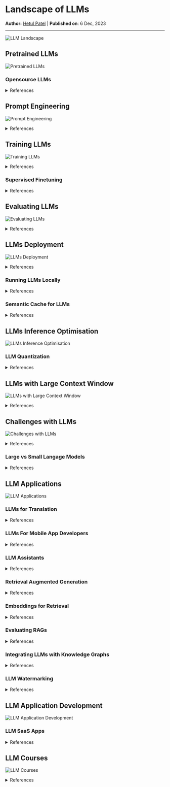 # Landscape of LLMs

**Author:** [Hetul Patel](https://in.linkedin.com/in/hetul-v-patel) | **Published on**: 6 Dec, 2023
<hr>

![LLM Landscape](./../../images/session_1/part_3_landscape_of_llms/Large%20Language%20Models-Main.png)


## Pretrained LLMs

![Pretrained LLMs](./../../images/session_1/part_3_landscape_of_llms/Large%20Language%20Models-pretrained-llms.png)

### Opensource LLMs

<details markdown>

<summary>References</summary>

- [Can we stop relying on proprietary LLMs to evaluate open LLMs?](https://www.linkedin.com/posts/danielvanstrien_paper-page-prometheus-inducing-fine-grained-activity-7120763227533139969-ML2K?utm_source=share&utm_medium=member_ios)
    
    `Evaluation` `Open LLM` `Proprietary LLM` `GPT-4` `Feedback Collection dataset` `Prometheus model`
    
    Using proprietary LLMs like GPT-4 to evaluate open LLMs has limitations. The Feedback Collection dataset and the Prometheus model aim to close the gap between open and closed models by providing a way to evaluate open LLMs without relying on proprietary models.
    
- [MosaicML releases MPT-30B, a 30 billion parameter LLM that outperforms GPT-3](https://www.linkedin.com/posts/hagaylupesko_mpt-30b-raising-the-bar-for-open-source-activity-7077673886682603520-O0av?utm_source=share&utm_medium=member_ios)
    
    `LLM` `Open Source` `Machine Learning` `Artificial Intelligence`
    
    MosaicML has released MPT-30B, a 30 billion parameter LLM that outperforms the original GPT-3 175 billion parameter model. It is fully open source for commercial use and comes with two fine-tuned variants: MPT-30B-Instruct and MPT-30B-Chat. MPT-30B-Chat is available to play with on HuggingFace, powered by MosaicML Inference. If you want to start using MPT-30B in production, you can customize and deploy it using MosaicML Training and MosaicML Inference.
    
- [OpenChat Surpasses ChatGPT Performance With Open-Source Model](https://www.linkedin.com/posts/yampeleg_the-first-model-to-beat-100-of-chatgpt-35-activity-7081170084253040640-zM7t?utm_source=share&utm_medium=member_ios)
    
    `LLM` `OpenAI` `ChatGPT` `NLP` `Machine Learning`
    
    OpenChat has developed a new language model, Orca, that outperforms ChatGPT on the Vicuna benchmark. Orca was trained on a smaller dataset than ChatGPT, but achieved better performance by using a more efficient training method. OpenChat has made Orca open-source, so that other researchers can build on its success.
    
- [The Latest Advancements in Large Language Models: Unveiling Llama 2, Code Llama, and More](https://magazine.sebastianraschka.com/p/ahead-of-ai-11-new-foundation-models?utm_campaign=post&utm_medium=web)
    
    `LLM` `Llama 2` `Code Llama` `GPT-4` `OpenAI` `Finetuning` `Transformer-based LLMs` `NeurIPS LLM Efficiency Challenge`
    
    The article discusses the latest advancements in large language models (LLMs), including the release of Meta's Llama 2 and Code Llama models, the leaked GPT-4 model details, OpenAI's new finetuning API, and the NeurIPS LLM Efficiency Challenge. It provides a comprehensive overview of the key features, capabilities, and potential applications of these models, while also highlighting ongoing challenges and debates in the field of LLMs.
    
- [Announcing Mistral 7B: The Most Powerful Language Model For Its Size](https://mistral.ai/news/announcing-mistral-7b/)
    
    `language-models` `machine-learning` `artificial-intelligence`
    
    The Mistral AI team has released Mistral 7B, a 7.3B parameter language model that outperforms Llama 2 13B on all metrics. It is easy to fine-tune on any task and is released under the Apache 2.0 license.
    
- [Hugging Face Unveils Zephyr-7b: A State-of-the-Art 7B Chatbot](https://www.linkedin.com/posts/ed-beeching-3553b468_we-will-soon-release-the-hugging-face-llm-activity-7117524096623484929-i6Pa?utm_source=share&utm_medium=member_ios)
    
    `LLM` `Chatbot` `Natural Language Processing` `Artificial Intelligence`
    
    Hugging Face has released Zephyr-7b, a 7B chatbot that outperforms other models in its class on the MT Bench and Open LLM Leaderboard. The model was trained using a combination of instruction fine-tuning and Direct Preference Optimization on publicly available datasets. It is available to try out on the Hugging Face website.
    
- [LaMini-LM: Can Small Language Models Compete with Large Ones?](https://levelup.gitconnected.com/no-gpu-ok-this-mini-but-decent-language-model-can-run-on-your-obsolete-computer-540abf0e2b5b)
    
    `language models` `parameter scale` `computational requirements` `LaMini-LM` `distilled instructions`
    
    LaMini-LM is a small language model with a huge amount of distilled instructions. It is designed to achieve impressive results with a smaller model locally. In this article, we will delve into the details of LaMini-LM and see how tiny computational requirements the model asks for.
    
- [Open Source LLaMA 13B Released with Full Commercial Usage Rights](https://www.linkedin.com/posts/sanyambhutani_fully-open-source-llama-13b-is-here-activity-7076550805570355201-RXhq?utm_source=share&utm_medium=member_ios)
    
    `Open Source LLaMA` `RedPajama Dataset` `SlimPajama Dataset` `Code Generation` `Commercial Usage` `Energy Efficiency`
    
    OpenLM research has released a fully open source version of the LLaMA 13B model, trained on the RedPajama dataset. The model weights are available in both Jax and PyTorch. The model is not ideal for code generation due to its treatment of empty spaces, but it remains one of the best open source models for building on top of. The authors are considering training future releases on the SlimPajama dataset, which is a cleaned version of the RedPajama dataset with 49% smaller size.
    
- [Meet Notus-7B: Data Curation and Open Science go a long way in shaping AI's future](https://argilla.io/blog/notus7b/)
    
    `Open Source LLM` `RLHF` `DPO`
    
    LLama 1 & 2 opened the floodgates of open source LLMs. MistralAI released the most powerful 7B base LLM remotely inspired by the success of LLama 2. HuggingFace H4 released Zephyr trained on on a mix of publicly available, synthetic datasets using DPO. TsinghuaNLP released the UltraChat dataset, a large-scale, multi-round dialogue dataset. OpenBMB released the UltraFeedback dataset, a large-scale, fine-grained, diverse preference dataset for RLHF and DPO. Huggingface H4 team fine-tuned Zephyr using UltraChat (supervised fine tuning) and UltraFeedback (DPO for alignment). ArgillaIO fixed some data issues and improved on Zephyr to release Notus-7B.

</details>

## Prompt Engineering

![Prompt Engineering](./../../images/session_1/part_3_landscape_of_llms/Large%20Language%20Models-prompt-engineering.png)

<details markdown>

<summary>References</summary>

- [Prompt Engineering Guide](https://www.promptingguide.ai/)
    
    `Prompt Engineering` 
    
    Prompt engineering is a relatively new discipline for developing and optimizing prompts to efficiently use language models (LMs) for a wide variety of applications and research topics. Prompt engineering skills help to better understand the capabilities and limitations of large language models (LLMs).

</details>

## Training LLMs

![Training LLMs](./../../images/session_1/part_3_landscape_of_llms/Large%20Language%20Models-training.png)

<details markdown>

<summary>References</summary>

- [Efficient Deep Learning Optimization Libraries for Large Language Model Training](https://www.linkedin.com/posts/ashishpatel2604_datascience-machinelearning-artificialintelligence-activity-7082215572150587392-SPN-?utm_source=share&utm_medium=member_ios)
    
    `DeepSpeed` `Megatron-DeepSpeed` `FairScale` `Megatron-LM` `Colossal-AI` `BMTrain` `Mesh TensorFlow` `max text` `Alpa` `GPT-NeoX`
    
    This article provides an overview of various deep learning optimization libraries that can simplify and optimize the training process for large language models. These libraries offer features such as distributed training, model parallelism, and efficient training algorithms, enabling researchers and practitioners to achieve better results with less effort.
    
- [LLM Training Techniques](https://www.linkedin.com/posts/bhavsarpratik_fine-tuning-llms-best-practices-and-when-activity-7077291574581166081-_FBV?utm_source=share&utm_medium=member_ios)
    
    `Training vs Prompting Engineering` `Task Diversity for OOD Robustness` `Self-Instruction for Dataset Generation` `Self-Consistency for Higher Performance` `Evaluation`
    
    This MLOps Community podcast with Mark Huang discusses various LLM training techniques, including training vs prompting engineering, task diversity for OOD robustness, self-instruction for dataset generation, self-consistency for higher performance, and evaluation.
    
- [Deploying RLHF with 0 Annotations: A Case Study](https://www.linkedin.com/posts/prithivirajdamodaran_copy-my-0-annotation-rlhf-strategy-activity-7081134400792322048-BiIQ?utm_source=share&utm_medium=member_ios)
    
    `real-world case-study` `reducing manual effort` `RLHF` `translation quality` `reward model` `user-designated pair` `regression model` `Allen AI's library RL4LMs` `T5/Flan-T5` `HF Trainer` `Sentence Transformers Cross-Encoders`
    
    This article presents a real-world case study of deploying RLHF with 0 annotations. It describes the challenges faced by a large translation company in SE Asia, and how RLHF was used to reduce manual effort in producing domain-specific vocabulary and robotic translations. The article also discusses the tools and libraries used, and provides a key takeaway for readers.
    
- [X-LLM: A Framework for Training Multimodal Language Models](https://www.linkedin.com/posts/ashishpatel2604_llms-data-analytics-activity-7079043798378422272-SpTX?utm_source=share&utm_medium=member_ios)
    
    `Multimodal Language Models` `X-LLM` `Image Captioning` `Text-to-Speech` `Multimodal Question Answering`
    
    The paper proposes a new framework, X-LLM, for training multimodal language models. X-LLM consists of three main components: single-modal encoders, X2L interfaces, and a large language model (LLM). The authors evaluate X-LLM on a variety of tasks and show that it achieves state-of-the-art results.
    
- [TRL: A Full-Stack Transformer Language Model with Reinforcement Learning](https://github.com/huggingface/trl)
    
    `Reinforcement Learning` `Transformer Language Models` `Supervised Fine-tuning` `Reward Modeling` `Proximal Policy Optimization`
    
    TRL is a full-stack library that provides tools for training transformer language models and stable diffusion models with Reinforcement Learning. It is built on top of the transformers library by 🤗 Hugging Face and supports most decoder and encoder-decoder architectures.
    
- [Is Reinforcement Learning Really Necessary for Large Language Models?](https://www.linkedin.com/posts/yoelzeldes_to-get-llms-as-good-as-openais-gpt-4-is-activity-7078958558519656451-N6Wo?utm_source=share&utm_medium=member_ios)
    
    `language models` `reinforcement learning` `direct preference optimization`
    
    The paper "Direct Preference Optimization: Your Language Model is Secretly a Reward Model" introduces a novel algorithm that gets rid of the two stages of RL, namely - fitting a reward model, and training a policy to optimize the reward via sampling. This new algorithm, called Direct Preference Optimization (DPO), trains the LLM using a new loss function which encourages it to increase the likelihood of the better completion and decrease the likelihood of the worse completion. DPO has been shown to achieve comparable performance to RL-based methods, but is much simpler to implement and scale.

</details>

### Supervised Finetuning

<details markdown>

<summary>References</summary>

- [Fine-tuning Llama-2 on your own data](https://www.linkedin.com/posts/alphasignal_llama-2-can-now-be-fine-tuned-on-your-activity-7116422223191576576-ZPb5?utm_source=share&utm_medium=member_ios)
    
    `LLM` `Fine-tuning` `Natural Language Processing`
    
    The new script allows for fine-tuning Llama-2 on your own data in just a few lines of code. It handles single/multi-gpu and can even be used to train the 70B model on a single A100 GPU by leveraging 4bit.
    
- [Fine-tuning LLMs for specific tasks](https://www.linkedin.com/posts/llamaindex_shunyu-yao-on-x-activity-7117924606144901120-Si5v?utm_source=share&utm_medium=member_ios)
    
    `LLM` `fine-tuning` `performance`
    
    The author of the ReAct paper explores the effects of fine-tuning LLMs on specific tasks. They found that fine-tuning significantly improves performance when using the LLM as an agent. The key is to fine-tune each module to tailor it to specific tasks.
    
- [A discussion on various LLM fine-tuning techniques](https://www.linkedin.com/posts/prithivirajdamodaran_%3F%3F%3F%3F-%3F%3F%3F%3F%3F%3F%3F%3F%3F-%3F%3F%3F%3F%3F%3F-activity-7111673119831937024-3Ffu?utm_source=share&utm_medium=member_ios)
    
    `lora` `adapter` `prompt tuning` `rl based policy finetuning`
    
    The post discusses various LLM fine-tuning techniques. It covers LORA, adapters, prompt tuning and RL based policy finetuning. The discussion revolves around the advantages and disadvantages of each technique and the scenarios where they are most suitable.
    
- [Fine-tuning Mistral-7b with QLoRA on Google Colab](https://www.linkedin.com/posts/younes-belkada-b1a903145_recently-mistral-7b-has-been-released-to-activity-7117593843826339840-aPO2?utm_source=share&utm_medium=member_ios)
    
    `LLM` `Mistral-7b` `QLoRA` `Hugging Face` `TRL` `PEFT`
    
    The article describes how to fine-tune the Mistral-7b language model using QLoRA on Google Colab. This can be done using the TRL and PEFT tools from the Hugging Face ecosystem. The article also includes links to the Google Colab notebook and a GitHub thread with more information.
    
- [Instruction-tuning 101](https://twitter.com/Swarooprm7/status/1669610968165523457)
    
    `InstructGPT` `T0` `The Turking Test` `FLAN` `Natural Instructions`
    
    Instruction-tuning is a method for improving the performance of language models on a given task by providing them with additional instructions. This can be done by either fine-tuning the model on a dataset of instructions or by using a pre-trained model and providing it with instructions at inference time. Instruction-tuning has been shown to be effective for a variety of tasks, including text summarization, question answering, and machine translation.
    
- [LLM Reasoning Capabilities Improve with Increased Parameters](https://www.linkedin.com/posts/llamaindex_we-did-a-complete-survey-of-llama2-chat-7b-activity-7123113269271138304-FPoO)
    
    `reasoning` `structured outputs` `fine-tuning`
    
    A survey of llama2-chat models shows that reasoning capabilities improve as the number of parameters increases. However, structured outputs remain a challenge. This suggests that fine-tuning for better structured data extraction could potentially help.
    
- [Finetuning Overview](https://gpt-index.readthedocs.io/en/latest/end_to_end_tutorials/finetuning.html)
    
    `Finetuning` `In-context learning` `Retrieval augmentation` `Embedding finetuning` `LLM finetuning` `LlamaIndex integrations`
    
    Finetuning a model involves updating the model itself over a set of data to improve the model in various ways. This can include improving the quality of outputs, reducing hallucinations, memorizing more data holistically, and reducing latency/cost. The core of our toolkit revolves around in-context learning / retrieval augmentation, which involves using the models in inference mode and not training the models themselves. While finetuning can be also used to “augment” a model with external data, finetuning can complement retrieval augmentation in a variety of ways.
    
- [T-Few Finetuning: Efficient Training and Scalable Serving of Large Language Models](https://txt.cohere.com/tfew-finetuning/)
    
    `large language models` `finetuning` `T-Few` `training efficiency` `serving scalability`
    
    T-Few finetuning is a technique that selectively updates only a fraction of the model's weights, thus reducing training time and computational resources. It also enables model stacking, which allows for the concurrent inference of multiple finetunes, maximizing GPU utilization and improving serving scalability.
    
- [How to Fine-tune Llama 2 Embeddings for Better Retrieval Performance](https://medium.com/llamaindex-blog/fine-tuning-embeddings-for-rag-with-synthetic-data-e534409a3971)
    
    `LLM` `RAG` `Embedding Finetuning` `LlamaIndex`
    
    This article provides a step-by-step guide on how to fine-tune Llama 2 embeddings for better retrieval performance in RAG systems. The guide includes instructions on how to generate training data, fine-tune the embedding model, and evaluate the performance of the fine-tuned model.
    
- [RL4LMs: A Modular RL Library for Fine-Tuning Language Models to Human Preferences](https://github.com/allenai/RL4LMs)
    
    `language models` `reinforcement learning` `natural language processing`
    
    RL4LMs is a modular RL library for fine-tuning language models to human preferences. It provides easily customizable building blocks for training language models, including implementations of on-policy algorithms, reward functions, metrics, datasets, and LM-based actor-critic policies.
    
- [Exploring Alternatives to RLHF for Fine-Tuning Large Language Models](https://argilla.io/blog/mantisnlp-rlhf-part-1)
    
    `Large Language Models` `Supervised Fine-Tuning` `Reinforcement Learning from Human Feedback` `Direct Preference Optimization` `Chain of Hindsight`
    
    This blog explores alternatives to Reinforcement Learning from Human Feedback (RLHF) for fine-tuning large language models. The alternatives discussed include supervised fine-tuning and direct preference optimization. The blog also provides a hands-on guide to preparing human preference data and using the Transformers Reinforcement Learning library to fine-tune a large language model using direct preference optimization.
    
</details>

## Evaluating LLMs

![Evaluating LLMs](./../../images/session_1/part_3_landscape_of_llms/Large%20Language%20Models-evaluating-llms.png)

<details markdown>

<summary>References</summary>

- [LMFlow Benchmark: An Automatic Evaluation Framework for Open-Source LLMs](https://optimalscale.github.io/LMFlow/blogs/benchmark.html)
    
    `LLM Evaluation` `Chatbot Arena` `GPT-4` `LMFlow Benchmark`
    
    The paper introduces LMFlow benchmark, a new benchmark which provides a cheap and easy-to-use evaluation framework that can help reflect different aspects of LLMs.
    
- [Evaluating LLM Performance](https://www.linkedin.com/posts/deshwalmahesh_nlp-llm-evaluation-activity-7123163857698643969-TBjZ)
    
    `LLM Evaluation` `RAG` `Hallucinations` `Metrics`
    
    This article discusses various techniques for evaluating LLM performance, including hallucination detection and metrics-based approaches. It also provides a framework for optimizing LLM performance using RAG and fine-tuning.
    
- [A Metrics-First Approach to LLM Evaluation](https://www.linkedin.com/posts/bhavsarpratik_llm-hallucination-activity-7112445887888457728-kdHj?utm_source=share&utm_medium=member_ios)
    
    `LLM Evaluation` `Human Evaluation` `Traditional Metrics` `Galileo Metrics`
    
    The industry has started adopting LLMs for various applications, but evaluating their performance is challenging. Human evaluation is costly and prone to errors, traditional metrics have poor correlations with human judgment, and reliable benchmarks are absent. Galileo has built metrics to help evaluate LLMs in minutes instead of days.
    
- [Evaluation Driven Development for LLM Apps](https://www.linkedin.com/posts/llamaindex_every-ai-engineer-building-llm-apps-for-prod-activity-7119774357991690242-7qnp?utm_source=share&utm_medium=member_ios)
    
    `Evaluation Driven Development` `LLM` `EDD` `Stochastic nature of LLMs` `LlamaIndex` `Retrieval methods` `Comparing LLMs`
    
    The article discusses the importance of Evaluation Driven Development (EDD) for building LLM apps. It provides a step-by-step guide to EDD, including defining evaluation metrics, defining an evaluation dataset, and trying out different approaches. The article also highlights the importance of EDD for mitigating the risks associated with the stochastic nature of LLMs. Finally, the article provides links to additional resources on EDD.
    
- [How to Evaluate Chatbots with Large Language Models](https://www.databricks.com/blog/LLM-auto-eval-best-practices-RAG)
    
    `Chatbots` `LLM` `RAG` `Evaluation` `MLflow`
    
    This article explores how to evaluate chatbots with large language models (LLMs). It discusses the use of LLMs as judges for automated evaluation, and provides best practices for using LLM judges. The article also discusses the importance of using use-case-specific benchmarks for evaluation.
    
- [How to Monitor NDCG for Ranking Models in Production](https://towardsdatascience.com/demystifying-ndcg-bee3be58cfe0#:~:text=models%20in%20production.-,What%20Is%20NDCG%20and%20Where%20Is%20It%20Used%3F,or%20other%20information%20retrieval%20system)
    
    `Ranking models` `NDCG` `ML observability` `Model monitoring` `Machine learning`
    
    This article provides a comprehensive guide to monitoring Normalized Discounted Cumulative Gain (NDCG) for ranking models in production. It covers the intuition behind NDCG, its calculation, and how it can be used to evaluate the performance of ranking models. Additionally, the article discusses the challenges of maintaining ranking models in production and how ML observability can help.
    
- [Index Metrics for Evaluating Recommender System Performance](https://towardsdatascience.com/ranking-evaluation-metrics-for-recommender-systems-263d0a66ef54)
    
    `Recommender Systems` `Evaluation Metrics` `Hit Ratio` `MRR` `Precision` `Recall` `MAP` `NDCG`
    
    Recommender systems output a ranking list of items. Hit ratio, MRR, Precision, Recall, MAP, NDCG are commonly used metrics to evaluate the performance of recommender systems.
    
</details>


## LLMs Deployment

![LLMs Deployment](./../../images/session_1/part_3_landscape_of_llms/Large%20Language%20Models-deployment.png)

<details markdown>

<summary>References</summary>


- [Model Serving Frameworks for 2023](https://www.linkedin.com/posts/aboniasojasingarayar_llm-llmops-mlops-activity-7117777649896210432-IA5B?utm_source=share&utm_medium=member_ios)
    
    `Model Serving` `AI` `Machine Learning` `MLOps`
    
    The article provides a comprehensive list of model serving frameworks for AI applications in 2023. It highlights the benefits and features of each framework, including BentoML, Jina, and Torchserve, and emphasizes their importance in the MLOps process.
    
- [vLLM: A High-Throughput Library for Large Language Model Serving](https://vllm.ai/)
    
    `LLM` `machine learning` `artificial intelligence` `natural language processing`
    
    vLLM is an open-source library for fast LLM inference and serving. It utilizes PagedAttention, a new attention algorithm that effectively manages attention keys and values. vLLM equipped with PagedAttention redefines the new state of the art in LLM serving: it delivers up to 24x higher throughput than HuggingFace Transformers, without requiring any model architecture changes.
    
- [How to Optimize Latency for Open Source Language Models](https://hamel.dev/notes/llm/inference/03_inference.html)
    
    `Optimization` `Latency` `LLM` `Model Serving` `Inference`
    
    This study explores various approaches to optimizing latency for open-source LLMs. The author evaluates the effectiveness of different tools and techniques, including CTranslate2, TGI, bitsandbytes, AutoGPTQ, ExLlama, vLLM, and HuggingFace's hosted inference platform. The results show that vLLM is currently the fastest solution for distributed inference, while HuggingFace's hosted inference platform offers the best performance for single-GPU inference.
    
- [How to Optimize Large Language Model (LLM) Inference](https://www.databricks.com/blog/llm-inference-performance-engineering-best-practices)
    
    `Large Language Model` `LLM` `Inference` `Optimization` `Machine Learning`
    
    This article provides best practices for optimizing LLM inference, including identifying the optimization target, paying attention to the components of latency, utilizing memory bandwidth, batching, and exploring deeper systems optimizations. It also discusses hardware configurations and the importance of data-driven decisions.
    
- [Text Generation Inference](https://github.com/huggingface/text-generation-inference)
    
    `HuggingFace` `LLM` `Rust` `Python` `gRPC` `Docker` `CUDA` `NCCL` `OpenTelemetry` `quantization`
    
    Text Generation Inference (TGI) is a toolkit for deploying and serving Large Language Models (LLMs). It implements many features such as optimized models, tensor parallelism, and distributed tracing. TGI can be installed locally or used as a Docker container.
    
- [Introducing text-embeddings-inference (TEI): A blazing fast server for sentence or document embedding](https://www.linkedin.com/posts/julienchaumond_you-already-knew-text-generation-inference-activity-7120407200228876288-cZ5U?utm_source=share&utm_medium=member_ios)
    
    `Machine Learning` `Natural Language Processing` `Text Embeddings` `Serverless Computing`
    
    TEI is a new server for sentence or document embedding that is optimized for speed and efficiency. It is based on the `candle` rust backend and does not require torch, making it very small and lightweight. TEI is a step towards real ML serverless and has the potential to make it easier to use multimodal embeddings in production.
    
- [Text Generation Inference: A Rust, Python, and gRPC toolkit](https://github.com/huggingface/text-generation-inference)
    
    `HuggingFace` `Hugging Chat` `Inference API` `Inference Endpoint` `Large Language Models (LLMs)` `Llama` `Falcon` `StarCoder` `BLOOM` `GPT-NeoX` `Open Telemetry` `Prometheus` `Tensor Parallelism` `Server-Sent Events (SSE)` `transformers.LogitsProcessor` `Custom Prompt Generation` `Fine-tuning Support`
    
    Text Generation Inference (TGI) is a toolkit for deploying and serving Large Language Models (LLMs). It supports many features such as simple launcher, production readiness, tensor parallelism, token streaming, continuous batching, optimized transformers code, quantization, watermarking, logits warper, stop sequences, log probabilities, custom prompt generation, and fine-tuning support.
    
- [LoRAX: The LLM Inference Server that Speaks for the GPUs](https://www.linkedin.com/posts/travisaddair_lora-exchange-lorax-serve-100s-of-fine-tuned-activity-7120819275442896896-vlI_)
    
    `LLM` `LoRA` `GPU` `Cloud` `Predibase`
    
    LoRAX is a new kind of LLM inference solution designed to make it cost effective and scalable to serve many fine-tuned models in production at once, conserving precious GPUs by dynamically exchanging in and out fine-tuned LoRA models within a single LLM deployment.
    
</details>

### Running LLMs Locally

<details markdown>

<summary>References</summary>

- [Run Large Language Models on Your CPU with Llama.cpp](https://pub.towardsai.net/high-speed-inference-with-llama-cpp-and-vicuna-on-cpu-136d28e7887b)
    
    `LLM` `Inference` `CPU` `GPU` `ChatGPT` `Vicuna` `GPT4ALL` `Alpaca` `ggml`
    
    This article explains how to set up llama.cpp on your computer to run large language models on your CPU. It focuses on Vicuna, a chat model behaving like ChatGPT, but also shows how to run llama.cpp for other language models.
    
- [h2oGPT - 100% Private, 100% Local Chat with a GPT](https://youtu.be/Coj72EzmX20)
    
    `LLM` `h2oGPT` `Open Source` `Private` `Local`
    
    This video shows how to install and use h2oGPT, an open-source large language model (LLM), on a local computer for private, local chat with a GPT.
    
- [Run Large Language Models on Your Own Computer with llama.cpp](https://www.xzh.me/2023/09/a-perplexity-benchmark-of-llamacpp.html?m=1)
    
    `Large Language Models` `Llama.cpp` `NVIDIA CUDA` `Ubuntu 22.04`
    
    This blog post provides a step-by-step guide for running the Llama-2 7B model using llama.cpp, with NVIDIA CUDA and Ubuntu 22.04.
    
- [Get up and running with Llama 2 and other large language models locally](https://github.com/jmorganca/ollama)
    
    `LLM` `Ollama` `Modelfile` `Docker` `REST API`
    
    This article provides instructions on how to get up and running with Llama 2 and other large language models locally. It covers topics such as installing Docker, downloading models, customizing prompts, and using the REST API.
    
- [GPT4All: A Free, Local, Privacy-Aware Chatbot](https://gpt4all.io/index.html)
    
    `privacy` `local` `chatbot`
    
    GPT4All is a free-to-use, locally running chatbot that does not require a GPU or internet connection. It is designed to be privacy-aware and does not collect or store any user data.
    
- [LocalAI: An Open Source OpenAI Alternative](https://localai.io/)
    
    `LLM` `OpenAI` `gpt-3` `localai`
    
    LocalAI is a free, open-source alternative to OpenAI that allows you to run LLMs, generate images, audio, and more locally or on-prem with consumer-grade hardware. It does not require a GPU and supports multiple model families that are compatible with the ggml format.
    
- [LocalGPT: Chat with your documents on your local device using GPT models](https://github.com/PromtEngineer/localGPT)
    
    `localgpt` `gpt-3` `language-models` `privacy` `security`
    
    LocalGPT is an open-source initiative that allows you to converse with your documents without compromising your privacy. With everything running locally, you can be assured that no data ever leaves your computer.
    
- [Run any Llama 2 locally with gradio UI on GPU or CPU from anywhere (Linux/Windows/Mac)](https://github.com/liltom-eth/llama2-webui)
    
    `GPU` `CPU` `Linux` `Windows` `Mac` `Llama 2` `gradio UI` `Generative Agents/Apps`
    
    This project enables users to run any Llama 2 model locally with a gradio UI on GPU or CPU from anywhere (Linux/Windows/Mac). It uses `llama2-wrapper` as the local llama2 backend for Generative Agents/Apps.

</details>

### Semantic Cache for LLMs

<details markdown>

<summary>References</summary>


- [GPTCache: Semantic Cache for LLMs](https://github.com/zilliztech/GPTCache/tree/main)
    
    `LLM` `Semantic Caching` `LangChain` `Llama Index`
    
    GPTCache is a semantic cache for LLMs that helps reduce the cost and latency of LLM API calls. It uses embedding algorithms to convert queries into embeddings and uses a vector store for similarity search on these embeddings. This allows GPTCache to identify and retrieve similar or related queries from the cache storage, thereby increasing cache hit probability and enhancing overall caching efficiency.

</details>

## LLMs Inference Optimisation

![LLMs Inference Optimisation](./../../images/session_1/part_3_landscape_of_llms/Large%20Language%20Models-quantisation.png)

### LLM Quantization

<details markdown>

<summary>References</summary>


- **[BitNet: Scaling 1-bit Transformers for Large Language Models](https://arxiv.org/abs/2310.11453)**
    
    `Transformers` `Quantization` `LLM`
    
    BitNet is a scalable and stable 1-bit Transformer architecture designed for large language models. It achieves competitive performance while substantially reducing memory footprint and energy consumption, compared to state-of-the-art 8-bit quantization methods and FP16 Transformer baselines. BitNet exhibits a scaling law akin to full-precision Transformers, suggesting its potential for effective scaling to even larger language models while maintaining efficiency and performance benefits.
    
- [HuggingFace: An Overview of Natively Supported Quantization Schemes in Transformers](https://www.linkedin.com/posts/prithivirajdamodaran_google-colaboratory-activity-7112035540165619712-fEzF?utm_source=share&utm_medium=member_ios)
    
    `HuggingFace` `Transformers` `Quantization`
    
    The article provides an overview of natively supported quantization schemes in Transformers, including bitsandbytes and GPTQ. It also discusses the relation between bitsandbytes and GPTQ, and compares the performance of GPTQ with bitsandbytes nf4.
    
- [Hugging Face Optimum GPTQ Quantization](https://www.philschmid.de/gptq-llama)
    
    `Hugging Face` `Optimum` `GPTQ` `Quantization` `LLM` `NLP`
    
    This blog post introduces GPTQ quantization, a method to compress GPT models by reducing the number of bits needed to store each weight. It also provides a step-by-step tutorial on how to quantize a GPT model using the Hugging Face Optimum library.
    
- [SqueezeLLM: Efficient LLM Serving with Dense-and-Sparse Quantization](https://github.com/SqueezeAILab/SqueezeLLM)
    
    `Model Compression` `Quantization` `Efficient Serving`
    
    SqueezeLLM is a post-training quantization framework that incorporates a new method called Dense-and-Sparse Quantization to enable efficient LLM serving. This method splits weight matrices into two components: a dense component that can be heavily quantized without affecting model performance, and a sparse part that preserves sensitive and outlier parts of the weight matrices. With this approach, SqueezeLLM is able to serve larger models with smaller memory footprint, the same latency, and yet higher accuracy and quality.
    
- [SqueezeLLM: Achieving 3-bit Quantization for LLM Inference Acceleration](https://www.linkedin.com/posts/sanyambhutani_3-bit-quantisation-is-here-squeezellm-activity-7076906092802244608-8frQ?utm_source=share&utm_medium=member_ios)
    
    `Post-Training Quantisation (PQT)` `Non-Uniform Quantization` `Dense and Sparse Quantization` `Memory Bottlenecked Operations` `GPU Memory Optimization` `Model Compression` `LLM Inference Acceleration`
    
    The paper proposes SqueezeLLM, a novel Post-Training Quantisation (PQT) technique that achieves 3-bit quantization for LLM inference acceleration. It introduces non-uniform quantization and dense and sparse quantization to address memory bottlenecks and achieve 230% speedup in inference. The paper also compares SqueezeLLM with other quantization techniques and demonstrates its superior performance in terms of compression and accuracy.
    
- [New Research Paper: Sparse Quantized Representation for Efficient Large Language Model Compression](https://www.linkedin.com/posts/karan-malhotra-44864b10a_230603078pdf-activity-7076079427431923712-NP9d?utm_source=share&utm_medium=member_ios)
    
    `LLM Compression` `SpQR` `Quantization` `Falcon` `LLaMA`
    
    A new research paper introduces Sparse Quantized Representation (SpQR), a new compression format and quantization technique that enables near-lossless compression of LLMs down to 3-4 bits per parameter. This technique works by recognizing and isolating outlier weights that cause large quantization errors, and storing them in higher precision, while compressing all other weights to 3-4 bits. The authors claim that SpQR can achieve relative accuracy losses of less than 1% in perplexity for highly accurate LLMs like Falcon and LLaMA.
    
- [Two Cool Releases from Last Week in the LLM Domain](https://www.linkedin.com/posts/sanyambhutani_two-really-cool-releases-from-last-week-activity-7073834050515329024-qysu?utm_source=share&utm_medium=member_ios)
    
    `RedPajama Dataset` `LLM Model Family` `HELM Benchmark`
    
    Cerebras Systems has released a cleaned and de-duplicated version of the RedPajama Dataset, reducing its size by 49%. Additionally, RedPajama has released a model family of 7B size, including chat, instruction fine-tuned, and base models. The instruction fine-tuned model shows promising performance on the HELM benchmark.
    
</details>

## LLMs with Large Context Window

![LLMs with Large Context Window](./../../images/session_1/part_3_landscape_of_llms/Large%20Language%20Models-large-context.png)

<details markdown>

<summary>References</summary>

- [How to use 100K context window in LLMs](https://blog.gopenai.com/how-to-speed-up-llms-and-use-100k-context-window-all-tricks-in-one-place-ffd40577b4c?gi=01371942e829)
    
    `LLM Training` `Model Size` `Attention Mechanisms`
    
    This article explores techniques to speed up training and inference of LLMs to use large context window up to 100K input tokens. It covers ALiBi positional embedding, Sparse Attention, FlashAttention, Multi-Query attention, Conditional computation, and the use of 80GB A100 GPUs.
    
- [XGen: A New State-of-the-Art 7B LLM with Standard Dense Attention on Up to 8K Sequence Length](https://www.linkedin.com/posts/caiming-xiong-150a1417_gpt-largelanguagemodels-nlp-activity-7079888057126047744-jftG?utm_source=share&utm_medium=member_ios)
    
    `LLM` `NLP` `Machine Learning` `Artificial Intelligence`
    
    XGen is a new state-of-the-art 7B LLM with standard dense attention on up to 8K sequence length. It achieves comparable or better results than other open-source LLMs of similar model size on standard NLP benchmarks. XGen also shows benefits on long sequence modeling benchmarks and achieves great results on both text and code tasks.

</details>

## Challenges with LLMs

![Challenges with LLMs](./../../images/session_1/part_3_landscape_of_llms/Large%20Language%20Models-challenges.png)

<details markdown>

<summary>References</summary>

- [Challenges in Building LLM Applications for Production](https://home.mlops.community/public/videos/building-llm-applications-for-production?utm_campaign=LLM%20II%20%231&utm_content=LLM%20in%20production%20keynotes%20are%20out%21&utm_medium=email&utm_source=ActiveCampaign)
    
    `Consistency` `Hallucinations` `Privacy` `Context Length` `Data Drift` `Model Updates and Compatibility` `LM on the Edge` `Model Size` `Non-English Languages` `Chat vs. Search as an Interface` `Data Bottleneck` `Hype Cycles and the Importance of Data`
    
    This talk discusses the challenges in building LLM applications for production. These challenges include consistency, hallucinations, privacy, context length, data drift, model updates and compatibility, LM on the edge, model size, non-English languages, chat vs. search as an interface, data bottleneck, and hype cycles and the importance of data.
    
- [Open challenges in LLM research](https://huyenchip.com/2023/08/16/llm-research-open-challenges.html)
    
    `hallucinations` `context learning` `multimodality` `new architecture` `GPU alternatives` `agent usability` `learning from human preference` `chat interface efficiency` `non-English language support`
    
    The article discusses the ten major research directions in the field of LLMs, including reducing and measuring hallucinations, optimizing context length and construction, incorporating other data modalities, making LLMs faster and cheaper, designing new model architectures, developing GPU alternatives, making agents usable, improving learning from human preference, improving the efficiency of the chat interface, and building LLMs for non-English languages.
    
- [The Perils of Blindly Reusing Pre-trained Language Models](https://www.linkedin.com/posts/prithivirajdamodaran_dont-blindly-reuse-pre-trained-models-from-activity-7082591506200457217-hxEm?utm_source=share&utm_medium=member_ios)
    
    `NLP` `Transfer Learning` `Model Analysis` `WeightWatchers`
    
    Reusing pre-trained language models without careful consideration can lead to negative impacts on downstream tasks due to issues such as over-training, under-training, or over-parameterization. WeightWatchers is an open-source diagnostic tool that can be used to analyze DNNs without access to training or test data, helping to identify potential issues before deployment.
    
</details>

### Large vs Small Langage Models

<details markdown>

<summary>References</summary>

- [Small language models can outperform LLMs in specific domains](https://www.linkedin.com/posts/sebastien-bubeck-6b558a1a5_textbooks-are-all-you-need-activity-7077091292077330433-w2vZ?utm_source=share&utm_medium=member_ios)
    
    `LLM` `NLP` `Machine Learning`
    
    A new LLM trained by Microsoft Research achieves 51% on HumanEval with only 1.3B parameters and 7B tokens training dataset, outperforming much larger LLMs. This suggests that smaller language models can be more effective in specific domains, such as Python code-generation.
    
- [Are Large Language Models All We Need?](https://www.linkedin.com/posts/lijiali_paper-page-textbooks-are-all-you-need-activity-7078523739017003008-e-jK?utm_source=share&utm_medium=member_ios)
    
    `LLM` `Model Size` `Data Quality`
    
    The author discusses the recent trend of focusing on model sizes in the field of LLMs and argues that data quality is often overlooked. They cite the example of phi-1, a 1.3B parameter Transformer-based model by Microsoft, which achieved surprisingly good results. The author concludes that we should pay more attention to data quality when developing LLMs.

</details>

## LLM Applications

![LLM Applications](./../../images/session_1/part_3_landscape_of_llms/Large%20Language%20Models-applications.png)    

### LLMs for Translation

<details markdown>

<summary>References</summary>

- [ParroT: Enhancing and Regulating Translation Abilities in Chatbots with Open-Source LLMs](https://www.linkedin.com/posts/ricky-costa-nlp_github-wxjiaoparrot-the-parrot-framework-activity-7095024621321662464-5HWn?utm_source=share&utm_medium=member_ios)
    
    `LLM` `Translation` `Chatbots` `ParroT`
    
    The ParroT framework enhances and regulates the translation abilities of chatbots by leveraging open-source LLMs and human-written translation and evaluation data.
    
</details>

### LLMs For Mobile App Developers

<details markdown>

<summary>References</summary>

- [Hugging Face releases tools for Swift developers to incorporate language models in their apps](https://www.linkedin.com/posts/sahar-mor_a-big-step-forward-for-on-device-llms-activity-7095782887811125248-H5f2?utm_source=share&utm_medium=member_ios)
    
    `Hugging Face` `Swift` `transformers` `Core ML` `Llama` `Falcon`
    
    Hugging Face has released a package and tools to help Swift developers incorporate language models in their apps, including swift-transformers, swift-chat, transformers-to-coreml, and ready-to-use LLMs such as Llama 2 7B and Falcon 7B.
    
</details>

### LLM Assistants

<details markdown>

<summary>References</summary>

- [Comparing coding assistants](https://www.linkedin.com/posts/kalyanksnlp_llms-opensource-nlproc-activity-7077128568891207680-umhc?utm_source=share&utm_medium=member_ios)
    
    `Rust` `coding assistants` `best practices`
    
    The author asks for advice on how to compare coding assistants. They are concerned about using an assistant for Rust because they are not savvy enough to catch certain bugs. Kalyan KS suggests that the author try out Falcoder, a coding assistant that uses the Falcon-7B model and instruction tuning.
    
- [GPT-Engineer: An AI Agent That Can Write Entire Codebases](https://www.linkedin.com/posts/ugcPost-7076254210232643584-JoY8?utm_source=share&utm_medium=member_ios)
    
    `Artificial Intelligence` `Machine Learning` `Natural Language Processing` `Programming`
    
    GPT-Engineer is an AI agent that can write entire codebases with a prompt and learn how you want your code to look. It asks clarifying questions, generates technical specifications, writes all necessary code, and lets you easily add your own reasoning steps, modify, and experiment. With GPT-Engineer, you can finish a coding project in minutes.
    
- [Introducing AssistGPT: A General Multi-modal Assistant](https://www.linkedin.com/posts/aleksagordic_daily-paper-time-assistgpt-a-general-activity-7075519171983228928-7Ltf?utm_source=share&utm_medium=member_ios)
    
    `Multimodality` `Language and Code` `ReAct Agent` `Planning and Execution`
    
    The paper introduces AssistGPT, a general multi-modal assistant that can plan, execute, inspect, and learn. It combines many of the latest trends in AI, including multimodality, language and code, and ReAct agents. The paper also includes a cool demo and discusses the latency of the system.
    
- [GPTeam: Building Human-like Social Behavior in Language Models](https://blog.langchain.dev/gpteam-a-multi-agent-simulation/)
    
    `Multi-agent simulation` `Human-like social behavior` `Language models` `Generative agents`
    
    GPTeam is a completely customizable open-source multi-agent simulation, inspired by Stanford’s ground-breaking “Generative Agents” paper. Every agent within a GPTeam simulation has their own unique personality, memories, and directives, leading to interesting emergent behavior as they interact.
    
- [LLM Powered Autonomous Agents](https://www.linkedin.com/posts/sanyambhutani_llm-powered-autonomous-agents-lilian-activity-7079812038943809536-0xsL?utm_source=share&utm_medium=member_ios)
    
    `Large Language Model` `Planning` `Memory` `Tool Use`
    
    The article provides a comprehensive overview of building Large Language Model powered agents, including relevant papers, practical applications, and case studies.
    
- [Best write-up ever on LLM Agents](https://www.linkedin.com/posts/prithivirajdamodaran_best-write-ups-ever-on-llm-agents-by-my-favourite-activity-7079821641832091648-hM-l?utm_source=share&utm_medium=member_ios)
    
    `LLM` `NLP` `OpenAI`
    
    The article provides a comprehensive overview of LLM agents, including their capabilities, limitations, and potential applications. It also discusses the challenges involved in developing and deploying LLM agents, and the ethical considerations that need to be taken into account.
    
</details>

### Retrieval Augmented Generation

<details markdown>

<summary>References</summary>

- [RAG & Enterprise: A Match Made in Heaven](https://www.linkedin.com/posts/prithivirajdamodaran_usecase-retrieval-augmented-generation-for-activity-7076430925122691072-nYMj?utm_source=share&utm_medium=member_ios)
    
    `RAG` `LLM` `Enterprise Search` `Information Retrieval`
    
    RAG (Retrieve and Generate) models are a powerful tool for enterprise search, as they offer flexibility, practicality, broader coverage, and interpretability. Additionally, with the help of tools like LangChain and Google Vertex, it is now easier than ever to implement RAG solutions.
    
- [HNSW-FINGER: Approximate Nearest Neighbor Search with Locality-Sensitive Hashing](https://youtu.be/OsxZG2XfcZA)
    
    `locality-sensitive hashing` `approximate nearest neighbor search` `HNSW`
    
    HNSW-FINGER is a new approximate nearest neighbor search algorithm that uses locality-sensitive hashing to project the query and candidate nodes onto a center node. This allows HNSW-FINGER to achieve better accuracy and efficiency than existing approximate nearest neighbor search algorithms.
    
- [Vector Databases and Hierarchical Navigable Small World](https://www.linkedin.com/posts/damienbenveniste_machinelearning-datascience-artificialintelligence-activity-7085279691611213824-RnrZ?utm_source=share&utm_medium=member_ios)
    
    `Vector Databases` `Machine Learning` `Artificial Intelligence` `Data Science` `Generative AI`
    
    The article discusses the rise of vector databases in the era of generative AI and introduces Hierarchical Navigable Small World (HNSW) as an efficient indexing method. HNSW builds multiple graph layers with varying densities to optimize the search process and reduce the number of iterations required to find approximate nearest neighbors.
    
- [RAG-Fusion: A New Retrieval Technique for LLM](https://www.linkedin.com/posts/langchain_rag-fusion-a-new-retrieval-technique-activity-7122978999038857216-xTB8)
    
    `LLM` `Retrieval` `MultiQueryRetrieval` `Reciprocal Rank Fusion`
    
    RAG-Fusion is a new retrieval technique that builds upon the idea of MultiQueryRetrieval. It generates multiple sub queries based on a user question, retrieves documents for each sub query, and merges the retrieved documents together using Reciprocal Rank Fusion.
    
- [Question Answering over Documents with Retrieval-Augmented Generation](https://python.langchain.com/docs/use_cases/question_answering.html)
    
    `rag` `question answering` `information retrieval` `llm`
    
    This article describes how to build a question-answering over documents application using LLMs. The article covers the use of retrieval-augmented generation (RAG) for this task, and provides a walkthrough of how to build such an application.
    
- [Reordering retrieved documents to improve performance](https://python.langchain.com/docs/modules/data_connection/document_transformers/post_retrieval/long_context_reorder)
    
    `long context` `performance degradation` `retrieval`
    
    When models must access relevant information in the middle of long contexts, they tend to ignore the provided documents. This issue can be avoided by reordering documents after retrieval to avoid performance degradation.
    
- [How to improve the performance of your LLM search engine with Retrieve & Re-Rank](https://www.sbert.net/examples/applications/retrieve_rerank/README.html)
    
    `LLM` `Semantic Search` `Information Retrieval` `Question Answering`
    
    This article explains how to improve the performance of your LLM search engine with Retrieve & Re-Rank. It covers lexical search, dense retrieval, semantic search and cross-encoders.
    
- [EAR: Improving Passage Retrieval for Open-Domain Question Answering with Query Expansion and Reranking](https://virtual2023.aclweb.org/paper_P452.html?utm_source=linkedin&utm_medium=organic_social&utm_campaign=acl2023&utm_content=image)
    
    `passage retrieval` `query expansion` `query reranking` `open-domain question answering`
    
    EAR is a query Expansion And Reranking approach for improving passage retrieval, with the application to open-domain question answering. EAR first applies a query expansion model to generate a diverse set of queries, and then uses a query reranker to select the ones that could lead to better retrieval results.
    
- [MS MARCO: A Large Scale Information Retrieval Corpus](https://www.sbert.net/docs/pretrained-models/msmarco-v3.html)
    
    `information retrieval` `semantic search` `TREC-DL 2019` `MS Marco Passage Retrieval` `BM25` `ElasticSearch` `electra-base-model` `cross-encoder`
    
    MS MARCO is a large scale information retrieval corpus that was created based on real user search queries using Bing search engine. It can be used for semantic search, i.e., given keywords / a search phrase / a question, the model will find passages that are relevant for the search query. Performance is evaluated on TREC-DL 2019 and MS Marco Passage Retrieval dataset. As baseline we show the results for lexical search with BM25 using ElasticSearch.
    
- [Self-querying retriever: A new way to search for information](https://python.langchain.com/docs/modules/data_connection/retrievers/self_query)
    
    `LLM` `VectorStore` `information retrieval`
    
    A self-querying retriever is a new way to search for information that uses a query-constructing LLM chain to write a structured query and then applies that structured query to its underlying VectorStore. This allows the retriever to not only use the user-input query for semantic similarity comparison with the contents of stored documents but to also extract filters from the user query on the metadata of stored documents and to execute those filters.
    
- [GenQ: Training Effective Dense Retrieval Models with Synthetic Queries](https://www.pinecone.io/learn/series/nlp/genq/)
    
    `dense retrieval` `bi-encoders` `sentence transformers` `text generation` `synthetic data` `asymmetric semantic search` `query generation` `T5` `MNR loss` `Pinecone`
    
    GenQ is a method for training effective dense retrieval models using synthetic queries. It uses a text generation model to generate queries for unlabeled passages of text, which are then used to fine-tune a bi-encoder model. GenQ can achieve performances approaching models trained with supervised methods, and it is particularly useful when we have limited labeled data.
    
- [InPars-v2: Efficient Dataset Generation for Information Retrieval with Open-Source Language Models](https://arxiv.org/abs/2301.01820)
    
    `information retrieval` `large language models` `dataset generation` `open-source`
    
    InPars-v2 is a dataset generator that uses open-source LLMs and existing powerful rerankers to select synthetic query-document pairs for training. It achieves new state-of-the-art results on the BEIR benchmark.
    
- [Qdrant: A Vector Database & Vector Similarity Search Engine](https://qdrant.tech/)
    
    `Vector database` `Vector similarity search` `Approximate nearest neighbor search` `Machine learning` `Artificial intelligence`
    
    Qdrant is a vector database and vector similarity search engine that can be used for building applications such as matching, searching, and recommending. It is easy to use and provides a variety of features such as support for additional payload associated with vectors, payload filtering conditions, and dynamic query planning.
    
- [AutoMergingRetriever: A New Algorithm for Better Retrieval and RAG](https://www.linkedin.com/posts/llamaindex_we-present-a-cool-new-algorithm-for-better-activity-7101703776104845312-8Kc9?utm_source=share&utm_medium=member_ios)
    
    `LLM` `Retrieval` `RAG` `ChatGPT` `Dynamic Retrieval` `Semantic Relatedness`
    
    The AutoMergingRetriever algorithm dynamically retrieves less disparate / larger contiguous blobs of context *only when you need it*. This helps the LLM synthesize better results, but avoids always cramming in as much context as you can.
    
- [Optimizing RAG With LLMS: Exploring Chunking Techniques and Reranking for Enhanced Results](https://www.youtube.com/watch?v=QpRTdZDR4tE)
    
    `LLM` `Chunking` `Ranking` `Retrieval Augmented Generation (RAG)`
    
    This article explores chunking techniques and reranking for enhanced results in the context of optimizing RAG with LLMs. The key points covered include strategies for optimizing RAG, using chunking techniques to streamline processing, and implementing ranking models to enhance search quality.
    
- [Dynamic chunk length in AutoMergingRetriever](https://x.com/clusteredbytes/status/1707864519433736305?s=20)
    
    `language-models` `retrieval` `summarization`
    
    The AutoMergingRetriever dynamically chooses the chunk length when retrieving information, resulting in better semantic meaning and context.
    
- [Multi-Document Agents for Building LLM-Powered QA Systems](https://www.linkedin.com/posts/llamaindex_building-good-rag-systems-is-hard-but-building-activity-7114307512664825856-4swa?utm_source=share&utm_medium=member_ios)
    
    `RAG` `LLM` `QA` `summarization` `multi-document agents`
    
    The article introduces a new approach for building LLM-powered QA systems that can scale to large numbers of documents and question types. The approach uses multi-document agents, which are able to answer a broad set of questions, including fact-based QA over single documents, summarization over single documents, fact-based comparisons over multiple documents, and holistic comparisons across multiple documents.
    
- [How to Improve Your RAG App: Adjusting Chunk Size](https://www.linkedin.com/posts/llamaindex_adjusting-your-chunk-size-is-one-of-the-first-activity-7116163608417337344-ejfk?utm_source=share&utm_medium=member_ios)
    
    `RAG` `chunk size` `retrieval` `ranking` `evaluation`
    
    Adjusting chunk size is an important step in improving the performance of a RAG app. More chunks do not always lead to better results, and reranking retrieved chunks may not necessarily improve results either. To find the optimal chunk size, it is necessary to define an evaluation benchmark and perform a sweep over chunk sizes and top-k values. The Arize AI team has provided a comprehensive Colab notebook and slides that demonstrate how to run chunk size sweeps and perform retrieval and Q&A evaluations with Phoenix and LlamaIndex.
    
- [How to Choose the Right Chunk Size for Your RAG System](https://blog.llamaindex.ai/evaluating-the-ideal-chunk-size-for-a-rag-system-using-llamaindex-6207e5d3fec5)
    
    `RAG system` `chunk size` `response time` `faithfulness` `relevancy`
    
    Choosing the right chunk size for a RAG system is critical for efficiency and accuracy. The optimal chunk size strikes a balance between capturing essential information and speed. The article provides a practical evaluation setup to determine the right chunk size for a specific use case and dataset.
    
- [RAG-Fusion: The Next Frontier of Search Technology](https://github.com/Raudaschl/rag-fusion)
    
    `Reciprocal Rank Fusion` `Query Generation` `Retrieval Augmented Generation` `Vector Search`
    
    RAG-Fusion is a search methodology that aims to bridge the gap between traditional search paradigms and the multifaceted dimensions of human queries. It employs multiple query generation and Reciprocal Rank Fusion to re-rank search results, with the goal of unearthing transformative knowledge that often remains hidden behind top search results.
    
- [RECOMP: Improving Retrieval-Augmented LMs with Compression and Selective Augmentation](https://arxiv.org/abs/2310.04408)
    
    `language-models` `retrieval-augmentation` `compression` `abstractive-summarization` `extractive-summarization`
    
    We propose a method to improve the performance of retrieval-augmented language models (LMs) by compressing the retrieved documents into textual summaries. Our method, RECOMP, achieves a compression rate of as low as 6% with minimal loss in performance for both language modeling and open domain question answering tasks. We also show that our compressors trained for one LM can transfer to other LMs on the language modeling task and provide summaries largely faithful to the retrieved documents.
    
- [Optimizing Retrieval and Generation Performance in Large Language Models](https://www.linkedin.com/feed/update/urn:li:activity:7113422147821211648?utm_source=share&utm_medium=member_ios)
    
    `RAG` `Machine Learning` `Knowledge Retrieval` `AI`
    
    This article discusses various techniques for optimizing retrieval and generation performance in large language models, including decoupling chunks for retrieval and synthesis, using structured retrieval techniques, dynamically retrieving chunks based on tasks, and optimizing context embeddings.
    
- [Scaling Retrieval-Augmented LLM to 48B](https://www.linkedin.com/posts/omarsar_instruction-tuning-the-largest-pretrained-activity-7118231963194253312-6yjm?utm_source=share&utm_medium=member_ios)
    
    `LLM Scaling` `Retrieval-Augmented LLM` `Instruction Tuning`
    
    NVIDIA introduces Retro 48B, the largest LLM pretrained with retrieval. It shows significant perplexity improvement over GPT 43B and can be instruction-tuned more effectively, achieving +7% improvement on zero-shot question-answering tasks.
    
- [Parsing complex documents with embedded tables using unstructured.io and LlamaIndex](https://www.linkedin.com/posts/llamaindex_how-do-you-easily-parse-and-perform-rag-over-activity-7120853678915289088-iCPF?utm_source=share&utm_medium=member_ios)
    
    `unstructured.io` `LlamaIndex` `SEC filings` `research papers` `invoices`
    
    Parsing complex documents with embedded tables can be done using [unstructured.io](http://unstructured.io/) and LlamaIndex. This is especially relevant for SEC filings, research papers, invoices, and more.
    
- [LLM Production Ready RAGs](https://docs.google.com/presentation/d/1v7T6ejrSo87ndGeGC7tt6zeq-cftu03WWw7WL8Jskug/mobilepresent?slide=id.g2476298ff5a_0_160)
    
    `LLM` `RAG` `Best Practices`
    
    This talk will discuss best practices for creating production ready RAGs in the context of LLMs.
    
- [Joint Tabular/Semantic QA over Tesla 10K](https://docs.llamaindex.ai/en/stable/examples/query_engine/sec_tables/tesla_10q_table.html)
    
    `LLM` `NLP` `Information Retrieval` `Question Answering`
    
    This article demonstrates how to ask questions over Tesla's 10K report with understanding of both the unstructured text as well as embedded tables. It utilizes Unstructured to parse out the tables and LlamaIndex recursive retrieval to index and retrieve tables if necessary given the user question.
    
- [New Fine-Tuning Features in LlamaIndex](https://www.linkedin.com/posts/llamaindex_we-added-a-lot-of-new-fine-tuning-features-activity-7116229026754543616-i-Ab?utm_source=share&utm_medium=member_ios)
    
    `fine-tuning` `retrieval augmentation` `structured outputs`
    
    This week, LlamaIndex added a lot of new fine-tuning features, including fine-tuning with retrieval augmentation and fine-tuning for better structured outputs.
    
- [SuperKnowa: Building Reliable RAG Pipelines for Enterprise LLM Applications](https://medium.com/towards-generative-ai/superknowa-simplest-framework-yet-to-swiftly-build-enterprise-rag-solutions-at-scale-ca90b49be28a)
    
    `RAG` `LLM` `NLP` `Generative AI` `Enterprise AI`
    
    This article introduces SuperKnowa, a framework for building reliable and scalable RAG pipelines for enterprise LLM applications. It discusses the challenges of taking a RAG PoC to production and how SuperKnowa addresses these challenges. The article also provides an overview of the SuperKnowa framework and its features, including data indexing, context-aware queries, model evaluation, and debugging.
    
- [SEC Insights: A real-world full-stack application using LlamaIndex](https://github.com/run-llama/sec-insights)
    
    `LLM` `RAG` `SEC Insights` `Tutorial` `Open Source`
    
    This repository contains the code for SEC Insights, a real-world full-stack application that uses the Retrieval Augmented Generation (RAG) capabilities of LlamaIndex to answer questions about SEC 10-K & 10-Q documents. The application is open source and available on GitHub. A tutorial video is also available on YouTube.
    
- [Text Ranking with Pretrained Transformers](https://arxiv.org/abs/2010.06467)
    
    `Text Ranking` `Transformers` `BERT` `Self-supervised Learning` `Natural Language Processing` `Information Retrieval`
    
    This survey provides an overview of text ranking with neural network architectures known as transformers. We cover a wide range of modern techniques, grouped into two high-level categories: transformer models that perform reranking in multi-stage architectures and dense retrieval techniques that perform ranking directly.
    
- [8 Key Considerations for Building Production-Grade LLM Apps](https://twitter.com/jerryjliu0/status/1692931028963221929?s=20)
    
    `LLM` `RAG` `Embeddings` `Data Pipelines` `Scalability` `Retrieval` `Entity Lookup`
    
    This article discusses 8 key considerations for building production-grade LLM apps over your data. These considerations include using different chunks for retrieval and synthesis, using embeddings that live in a different latent space than the raw text, dynamically loading/updating the data, designing the pipeline for scalability, storing data in a hierarchical fashion, using robust data pipelines, and using hybrid search for entity lookup.
    
</details>

### Embeddings for Retrieval

<details markdown>

<summary>References</summary>

- [How to use Aleph Alpha's semantic embeddings](https://python.langchain.com/docs/modules/data_connection/text_embedding/integrations/aleph_alpha)
    
    `embeddings` `semantic embeddings` `Aleph Alpha`
    
    There are two ways to use Aleph Alpha's semantic embeddings: asymmetric embeddings and symmetric embeddings.
    
- [TaylorAI/gte-tiny: A 45MB Tiny Model That Beats Existing Sentence-Transformer Embeddings](https://www.linkedin.com/posts/prithivirajdamodaran_%3F%3F%3F%3F-%3F%3F%3F%3F-%3F%3F%3F%3F%3F-%3F%3F%3F%3F-activity-7120279840569597952-iwc-?utm_source=share&utm_medium=member_ios)
    
    `Vector Search` `Sentence Transformer` `Embedding` `VectorDB` `MTEB Leaderboard`
    
    The paper introduces TaylorAI/gte-tiny, a 45MB tiny model that beats existing sentence-transformer embedders. The model is based on BERT and distilled from thenlper/gte-small. It achieves comparable performance to larger models while being much smaller and faster. The model ranks 28th out of 126 models on the MTEB leaderboard.
    
- [LLM-based Sentence Embeddings](https://python.langchain.com/docs/modules/data_connection/text_embedding/integrations/sentence_transformers)
    
    `LLM` `Sentence Embeddings` `HuggingFaceEmbeddings` `SentenceTransformerEmbeddings` `Sentence-BERT`
    
    This article introduces a new way to generate sentence embeddings using LLM. The method is based on the HuggingFaceEmbeddings integration, which allows users to use SentenceTransformers embeddings directly. The article also provides an example of how to use the new method.
    
</details>

### Evaluating RAGs

<details markdown>

<summary>References</summary>

- [Ragas: A Framework for Evaluating Retrieval Augmented Generation Pipelines](https://github.com/explodinggradients/ragas)
    
    `LLM` `RAG` `NLP` `Machine Learning`
    
    Ragas is a framework that helps you evaluate your Retrieval Augmented Generation (RAG) pipelines. It provides you with the tools based on the latest research for evaluating LLM-generated text to give you insights about your RAG pipeline. Ragas can be integrated with your CI/CD to provide continuous checks to ensure performance.

</details>

### Integrating LLMs with Knowledge Graphs

<details markdown>

<summary>References</summary>

- [LLMs and Knowledge Graphs](https://www.linkedin.com/posts/llamaindex_google-colaboratory-activity-7101315253833011200-zEOX?utm_source=share&utm_medium=member_ios)
    
    `Knowledge Graphs` `LLMs` `RAG` `Vector Databases` `ChromaDB`
    
    This article discusses the advantages and disadvantages of using Knowledge Graphs (KGs) with LLMs. It also provides a link to a Colab notebook and a video tutorial on the topic.
    
</details>

### LLM Watermarking

<details markdown>

<summary>References</summary>

- [AI generated text? New research shows watermark removal is harder than one thinks!](https://www.linkedin.com/posts/srijankr_ai-activity-7076757082720403456-eVjm?utm_source=share&utm_medium=member_ios)
    
    `LLM` `Watermarking` `Text Generation` `AI Ethics`
    
    Researchers from the University of Maryland have found that it is much harder to remove watermarks from AI-generated text than previously thought. This has implications for the use of watermarks to detect machine-generated content, such as spam and harmful content.
    
</details>

## LLM Application Development

![LLM Application Development](./../../images/session_1/part_3_landscape_of_llms/Large%20Language%20Models-app-development.png)


### LLM SaaS Apps

<details markdown>

<summary>References</summary>

- [Introducing LLM Studio: A Powerful Platform for Building and Deploying Language Models](https://www.rungalileo.io/blog/announcing-llm-studio)
    
    `LLM` `NLP` `Machine Learning`
    
    LLM Studio is a powerful platform that enables developers to easily build, train, and deploy language models. With its user-friendly interface and comprehensive set of features, LLM Studio makes it easy to create and deploy state-of-the-art language models for a variety of applications.
    
- [Verba: The Open-Source LLM-Based Search Engine](https://www.linkedin.com/posts/edwardschmuhl_machinelearning-ai-llm-activity-7112466389528891393-VEtf?utm_source=share&utm_medium=member_ios)
    
    `LLM` `Open Source` `Search Engine`
    
    Verba is an open-source LLM-based search engine that supports a broad spectrum of open-source libraries and custom features. It is easy to install and use, and it does not require users to give away any of their data.

</details>

## LLM Courses

![LLM Courses](./../../images/session_1/part_3_landscape_of_llms/Large%20Language%20Models-courses.png)

<details markdown>

<summary>References</summary>

- [LLM course recommendations](https://www.linkedin.com/posts/manishsgupta_%3F%3F%3F%3F%3F-%3F%3F%3F%3F%3F%3F-%3F%3F-%3F%3F%3F%3F%3F%3F-activity-7085475843833016320-rvZ9?utm_source=share&utm_medium=member_ios)
    
    `LLM` `NLP` `AI`
    
    The article recommends some short courses on LLM. The author also recommends some YouTube channels and videos on LLM.

</details>